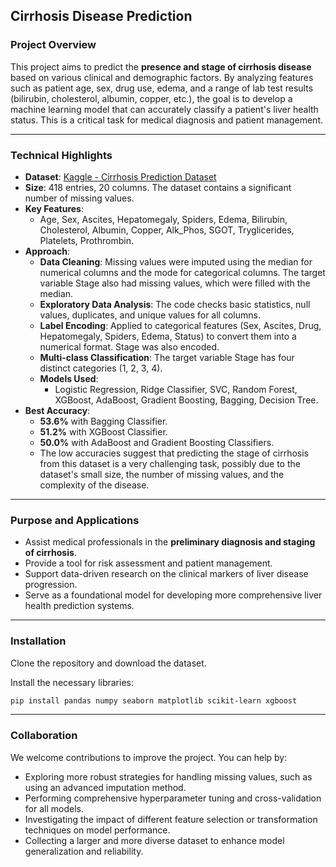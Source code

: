 ## Cirrhosis Disease Prediction

### Project Overview

This project aims to predict the **presence and stage of cirrhosis disease** based on various clinical and demographic factors. By analyzing features such as patient age, sex, drug use, edema, and a range of lab test results (bilirubin, cholesterol, albumin, copper, etc.), the goal is to develop a machine learning model that can accurately classify a patient's liver health status. This is a critical task for medical diagnosis and patient management.

-----

### Technical Highlights

  * **Dataset**: [Kaggle - Cirrhosis Prediction Dataset](https://www.kaggle.com/datasets/fedesoriano/cirrhosis-prediction-dataset)
  * **Size**: 418 entries, 20 columns. The dataset contains a significant number of missing values.
  * **Key Features**:
      * Age, Sex, Ascites, Hepatomegaly, Spiders, Edema, Bilirubin, Cholesterol, Albumin, Copper, Alk\_Phos, SGOT, Tryglicerides, Platelets, Prothrombin.
  * **Approach**:
      * **Data Cleaning**: Missing values were imputed using the median for numerical columns and the mode for categorical columns. The target variable Stage also had missing values, which were filled with the median.
      * **Exploratory Data Analysis**: The code checks basic statistics, null values, duplicates, and unique values for all columns.
      * **Label Encoding**: Applied to categorical features (Sex, Ascites, Drug, Hepatomegaly, Spiders, Edema, Status) to convert them into a numerical format. Stage was also encoded.
      * **Multi-class Classification**: The target variable Stage has four distinct categories (1, 2, 3, 4).
      * **Models Used**:
          * Logistic Regression, Ridge Classifier, SVC, Random Forest, XGBoost, AdaBoost, Gradient Boosting, Bagging, Decision Tree.
  * **Best Accuracy**:
      * **53.6%** with Bagging Classifier.
      * **51.2%** with XGBoost Classifier.
      * **50.0%** with AdaBoost and Gradient Boosting Classifiers.
      * The low accuracies suggest that predicting the stage of cirrhosis from this dataset is a very challenging task, possibly due to the dataset's small size, the number of missing values, and the complexity of the disease.

-----

### Purpose and Applications

  * Assist medical professionals in the **preliminary diagnosis and staging of cirrhosis**.
  * Provide a tool for risk assessment and patient management.
  * Support data-driven research on the clinical markers of liver disease progression.
  * Serve as a foundational model for developing more comprehensive liver health prediction systems.

-----

### Installation

Clone the repository and download the dataset.

Install the necessary libraries:

```bash
pip install pandas numpy seaborn matplotlib scikit-learn xgboost
```

-----

### Collaboration

We welcome contributions to improve the project. You can help by:

  * Exploring more robust strategies for handling missing values, such as using an advanced imputation method.
  * Performing comprehensive hyperparameter tuning and cross-validation for all models.
  * Investigating the impact of different feature selection or transformation techniques on model performance.
  * Collecting a larger and more diverse dataset to enhance model generalization and reliability.
